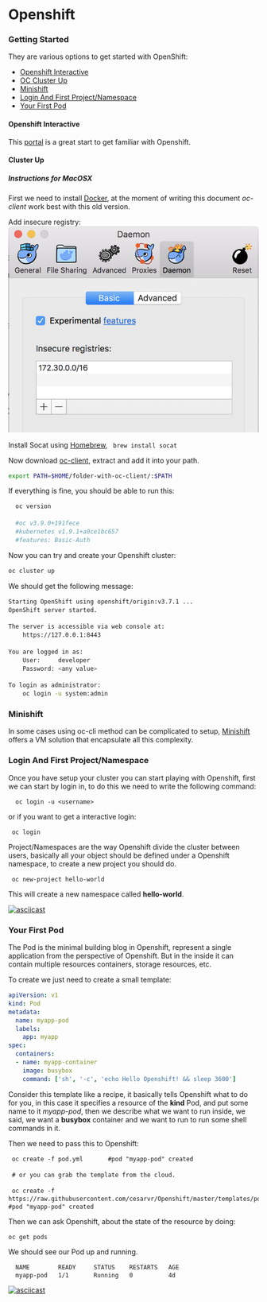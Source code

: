 # Openshift

### Getting Started

They are various options to get started with OpenShift: 

<!--ts-->
   * [Openshift Interactive](#interactive)
   * [OC Cluster Up](#ocup)
   * [Minishift](#minishift)
   * [Login And First Project/Namespace](#first)
   * [Your First Pod](#pod)
<!--te-->

<a name="interactive"/>

#### Openshift Interactive

This [portal](https://learn.openshift.com/) is a great start to get familiar with Openshift.

<a name="ocup"/>

#### Cluster Up


##### Instructions for MacOSX 

First we need to install [Docker](https://download.docker.com/mac/stable/1.13.1.15353/Docker.dmg), at the moment of writing this document *oc-client* work best with this old version.

Add insecure registry: 
![Openshift UI](https://github.com/cesarvr/Openshift/blob/master/assets/insecure.png?raw=true)


Install Socat using [Homebrew](https://brew.sh/), ``` brew install socat```


Now download [oc-client](https://github.com/openshift/origin/releases), extract and add it into your path. 

```sh 
export PATH=$HOME/folder-with-oc-client/:$PATH
```

If everything is fine, you should be able to run this: 

```sh 
  oc version

  #oc v3.9.0+191fece
  #kubernetes v1.9.1+a0ce1bc657
  #features: Basic-Auth
```

Now you can try and create your Openshift cluster: 

```sh 
oc cluster up
``` 

We should get the following message:

```sh 
Starting OpenShift using openshift/origin:v3.7.1 ...
OpenShift server started.

The server is accessible via web console at:
    https://127.0.0.1:8443

You are logged in as:
    User:     developer
    Password: <any value>

To login as administrator:
    oc login -u system:admin
```

<a name="minishift"/>

### Minishift 

In some cases using oc-cli method can be complicated to setup, [Minishift](https://github.com/minishift/minishift#getting-started) offers a VM solution that encapsulate all this complexity. 


<a name="first"/>

### Login And First Project/Namespace

Once you have setup your cluster you can start playing with Openshift, first we can start by login in, to do this we need to write the following command: 

``` 
  oc login -u <username>
```

or if you want to get a interactive login: 

```
 oc login
```

Project/Namespaces are the way Openshift divide the cluster between users, basically all your object should be defined under a Openshift namespace, to create a new project you should do.

```
 oc new-project hello-world
```

This will create a new namespace called **hello-world**. 

[![asciicast](https://asciinema.org/a/J0ASJwIMlReglXQpbxz2QDZL7.png)](https://asciinema.org/a/J0ASJwIMlReglXQpbxz2QDZL7)



<a name="pod"/>


### Your First Pod

The Pod is the minimal building blog in Openshift, represent a single application from the perspective of Openshift. But in the inside it can contain multiple resources containers, storage resources, etc.

To create we just need to create a small template: 

```yaml
apiVersion: v1
kind: Pod
metadata:
  name: myapp-pod
  labels:
    app: myapp
spec:
  containers:
  - name: myapp-container
    image: busybox
    command: ['sh', '-c', 'echo Hello Openshift! && sleep 3600']
```


Consider this template like a recipe, it basically tells Openshift what to do for you, in this case it specifies a resource of the **kind** Pod, and put some name to it *myapp-pod*, then we describe what we want to run inside, we said, we want a **busybox** container and we want to run to run some shell commands in it.  

Then we need to pass this to Openshift: 

```
 oc create -f pod.yml       #pod "myapp-pod" created
 
 # or you can grab the template from the cloud.
 
 oc create -f https://raw.githubusercontent.com/cesarvr/Openshift/master/templates/pod.yml  #pod "myapp-pod" created
``` 

Then we can ask Openshift, about the state of the resource by doing: 

```
oc get pods                                                               

```

We should see our Pod up and running. 

```
  NAME        READY     STATUS    RESTARTS   AGE
  myapp-pod   1/1       Running   0          4d
```





[![asciicast](https://asciinema.org/a/cLPabsEksE1J7GcD8VruXMp6b.png)](https://asciinema.org/a/cLPabsEksE1J7GcD8VruXMp6b)




